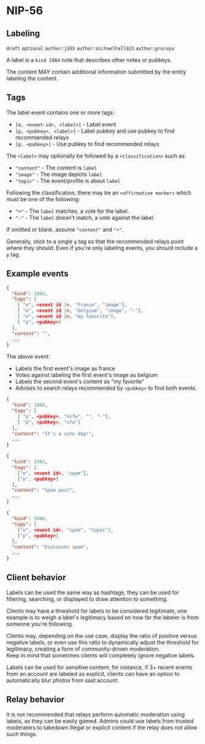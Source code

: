 
NIP-56
======

Labeling
---------

`draft` `optional` `author:jb55` `author:michaelhall923` `author:gruruya`

A label is a `kind 1984` note that describes other notes or pubkeys.  

The content MAY contain additional information submitted by the entity
labeling the content.

Tags
----

The label event contains one or more tags:
- `[e, <event-id>, <label>]` - Label event
- `[p, <pubkey>, <label>]` - Label pubkey and use pubkey to find recommended relays
- `[p, <pubkey>]` - Use pubkey to find recommended relays

The `<label>` may optionally be followed by a `<classification>` such as:
- `"content"` - The content is `label`
- `"image"` - The image depicts `label`
- `"topic"` - The event/profile is about `label`  

Following the classification, there may be an `<affirmative marker>` which must be one of the following:
- `"+"` - The `label` matches, a vote for the label.
- `"-"` - The `label` doesn't match, a vote against the label.

If omitted or blank, assume `"content"` and `"+"`.

Generally, stick to a single `p` tag so that the recommended relays point
where they should. Even if you're only labeling events, you should include a `p` tag.  

Example events
--------------

```json
{
  "kind": 1984,
  "tags": [
    [ "e", <event id 1>, "france", "image"],
    [ "e", <event id 1>, "belgium", "image", "-"],
    [ "e", <event id 2>, "my favorite"],
    [ "p", <pubkey>]
  ],
  "content": "",
  ...
}
```
The above event:
- Labels the first event's image as france
- Votes against labeling the first event's image as belgium
- Labels the second event's content as "my favorite"
- Advises to search relays recommended by `<pubkey>` to find both events.

```JSON
{
  "kind": 1984,
  "tags": [
    [ "p", <pubkey>, "nsfw", "", "-"],
    [ "p", <pubkey>, "sfw"]
  ],
  "content": "It's a cute dog!",
  ...
}

{
  "kind": 1984,
  "tags": [
    ["e", <event id>, "spam"],
    ["p", <pubkey>]
  ],
  "content": "Spam post",
  ...
}

{
  "kind": 1984,
  "tags": [
    ["e", <event id>, "spam", "topic"],
    ["p", <pubkey>]
  ],
  "content": "Discusses spam",
  ...
}
```

Client behavior
---------------

Labels can be used the same way as hashtags, they can be used for filtering,
searching, or displayed to draw attention to something.

Clients may have a threshold for labels to be considered legitimate,
one example is to weigh a label's legitimacy based on how far the labeler
is from someone you're following.

Clients may, depending on the use case, display the ratio of
positive versus negative labels, or even use this ratio to dynamically adjust
the threshold for legitimacy, creating a form of community-driven moderation.  
Keep in mind that sometimes clients will completely ignore negative labels.

Labels can be used for sensitive content, for instance, if 3+ recent events
from an account are labeled as explicit, clients can have an option
to automatically blur photos from said account.

Relay behavior
--------------

It is not recommended that relays perform automatic moderation using labels,
as they can be easily gamed. Admins could use labels from trusted moderators to
takedown illegal or explicit content if the relay does not allow such things.
